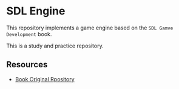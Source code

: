 # SDL Engine
This repository implements a game engine based on the `SDL Gamve Development` book.

This is a study and practice repository.



## Resources
 - [Book Original Rpository](https://resources.oreilly.com/examples/9781849696821)
 